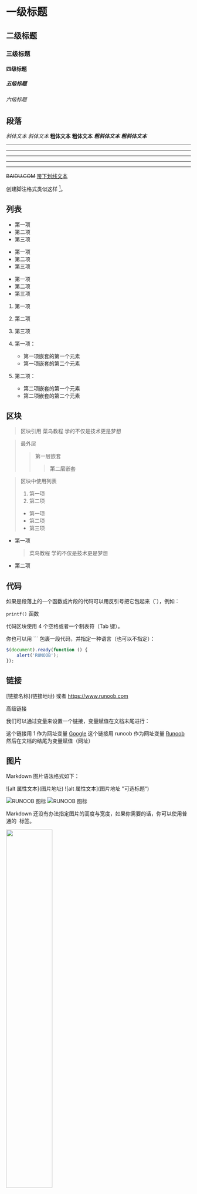# 一级标题 
## 二级标题 
### 三级标题 
#### 四级标题 
##### 五级标题 
###### 六级标题
## 段落
*斜体文本* 
_斜体文本_ 
**粗体文本**
__粗体文本__ 
***粗斜体文本*** 
___粗斜体文本___
*** 
* * * 
****** 
- - - 
----------
~~BAIDU.COM~~
<u>带下划线文本</u>

创建脚注格式类似这样 [^RUNOOB]。 

[^RUNOOB]: 菜鸟教程 -- 学的不仅是技术，更是梦想！！！
## 列表
* 第一项
* 第二项
* 第三项

+ 第一项
+ 第二项
+ 第三项


- 第一项
- 第二项
- 第三项

1. 第一项
2. 第二项
3. 第三项

1. 第一项：
    - 第一项嵌套的第一个元素
    - 第一项嵌套的第二个元素
2. 第二项：
    - 第二项嵌套的第一个元素
    - 第二项嵌套的第二个元素

## 区块
> 区块引用
> 菜鸟教程
> 学的不仅是技术更是梦想

> 最外层
> > 第一层嵌套
> > > 第二层嵌套

> 区块中使用列表
> 1. 第一项
> 2. 第二项
> + 第一项
> + 第二项
> + 第三项

* 第一项
    > 菜鸟教程
    > 学的不仅是技术更是梦想
* 第二项

## 代码
如果是段落上的一个函数或片段的代码可以用反引号把它包起来（`），例如：

`printf()` 函数

代码区块使用 4 个空格或者一个制表符（Tab 键）。

你也可以用 ``` 包裹一段代码，并指定一种语言（也可以不指定）：

```javascript
$(document).ready(function () {
    alert('RUNOOB');
});
```

## 链接
\[链接名称](链接地址) 
或者 
<https://www.runoob.com>

高级链接

我们可以通过变量来设置一个链接，变量赋值在文档末尾进行：

这个链接用 1 作为网址变量 [Google][1] 
这个链接用 runoob 作为网址变量 [Runoob][runoob] 
然后在文档的结尾为变量赋值（网址）

[1]: http://www.google.com/ 
[runoob]: http://www.runoob.com/
## 图片
Markdown 图片语法格式如下：

\![alt 属性文本]\(图片地址) 
\![alt 属性文本]\(图片地址 "可选标题")

![RUNOOB 图标](http://static.runoob.com/images/runoob-logo.png) 
![RUNOOB 图标](http://static.runoob.com/images/runoob-logo.png "RUNOOB")

Markdown 还没有办法指定图片的高度与宽度，如果你需要的话，你可以使用普通的 <img> 标签。

<img src="http://static.runoob.com/images/runoob-logo.png" width="50%">

## 表格
Markdown 制作表格使用 | 来分隔不同的单元格，使用 - 来分隔表头和其他行。

语法格式如下：

| 表头 | 表头 | 
| ---- | ---- | 
| 单元格 | 单元格 | 
| 单元格 | 单元格 |

对齐方式

我们可以设置表格的对齐方式：

-: 设置内容和标题栏居右对齐。
:- 设置内容和标题栏居左对齐。
:-: 设置内容和标题栏居中对齐。
实例如下：

| 左对齐 | 右对齐 | 居中对齐 |
| :-----| ----: | :----: |
| 单元格 | 单元格 | 单元格 |
| 单元格 | 单元格 | 单元格 |

## 高级技巧
支持的 HTML 元素
不在 Markdown 涵盖范围之内的标签，都可以直接在文档里面用 HTML 撰写。

目前支持的 HTML 元素有：\<kbd> \<b> \<i> \<em> \<sup> \<sub> \<br>等 ，如：

使用 <kbd>Ctrl</kbd>+<kbd>Alt</kbd>+<kbd>Del</kbd> 重启电脑

转义
Markdown 使用了很多特殊符号来表示特定的意义，如果需要显示特定的符号则需要使用转义字符，Markdown 使用反斜杠转义特殊字符：

**文本加粗** 
\*\* 正常显示星号 \*\*

公式
当你需要在编辑器中插入数学公式时，可以使用两个美元符 \$\$ 包裹 TeX 或 LaTeX 格式的数学公式来实现。提交后，问答和文章页会根据需要加载 Mathjax 对数学公式进行渲染。如：

$$
\mathbf{V}_1 \times \mathbf{V}_2 =  \begin{vmatrix} 
\mathbf{i} & \mathbf{j} & \mathbf{k} \\
\frac{\partial X}{\partial u} &  \frac{\partial Y}{\partial u} & 0 \\
\frac{\partial X}{\partial v} &  \frac{\partial Y}{\partial v} & 0 \\
\end{vmatrix}
${$tep1}{\style{visibility:hidden}{(x+1)(x+1)}}
$$